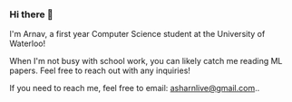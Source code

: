 ### Hi there 👋 

I'm Arnav, a first year Computer Science student at the University of Waterloo!

When I'm not busy with school work, you can likely catch me reading ML papers. Feel free to reach out with any inquiries!

If you need to reach me, feel free to email: asharnlive@gmail.com..

<!--
**

Here are some ideas to get you started:

- 🔭 I’m currently working on ...
- 🌱 I’m currently learning ...
- 👯 I’m looking to collaborate on ...
- 🤔 I’m looking for help with ...
- 💬 Ask me about ...
- 📫 How to reach me: ...
- 😄 Pronouns: ...
- ⚡ Fun fact: ...
-->
